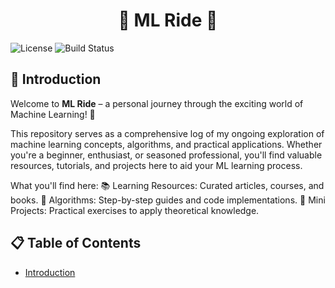 <h1 align="center">🤖 ML Ride 🤖</h1>

![License](https://img.shields.io/badge/License-MIT-blue.svg) ![Build Status](https://img.shields.io/badge/build-passing-brightgreen)

## 📜 Introduction
Welcome to **ML Ride** – a personal journey through the exciting world of Machine Learning! 🚀

This repository serves as a comprehensive log of my ongoing exploration of machine learning concepts, algorithms, and practical applications. Whether you're a beginner, enthusiast, or seasoned professional, you'll find valuable resources, tutorials, and projects here to aid your ML learning process.

What you'll find here:
📚 Learning Resources: Curated articles, courses, and books.
🧠 Algorithms: Step-by-step guides and code implementations.
🔬 Mini Projects: Practical exercises to apply theoretical knowledge.

## 📋 Table of Contents
- [Introduction](#introduction)
